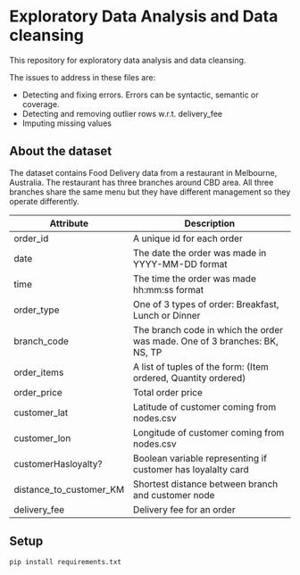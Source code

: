 # Exploratory Data Analysis and Data cleansing

This repository for exploratory data analysis and data cleansing.

The issues to address in these files are:
* Detecting and fixing errors. Errors can be syntactic, semantic or coverage.
* Detecting and removing outlier rows w.r.t. delivery_fee
* Imputing missing values

## About the dataset

The dataset contains Food Delivery data from a restaurant in Melbourne, Australia. The restaurant has three branches around CBD area. All three branches share the same menu but they have different management so they operate differently.

| Attribute               | Description                                                                |
| ----------------------- | -------------------------------------------------------------------------- |
| order_id                | A unique id for each order                                                 |
| date                    | The date the order was made in YYYY-MM-DD format                           |
| time                    | The time the order was made hh:mm:ss format                                |
| order_type              | One of 3 types of order: Breakfast, Lunch or Dinner                        |
| branch_code             | The branch code in which the order was made. One of 3 branches: BK, NS, TP |
| order_items             | A list of tuples of the form: (Item ordered, Quantity ordered)             |
| order_price             | Total order price                                                          |
| customer_lat            | Latitude of customer coming from nodes.csv                                 |
| customer_lon            | Longitude of customer coming from nodes.csv                                |
| customerHasloyalty?     | Boolean variable representing if customer has loyalalty card               |
| distance_to_customer_KM | Shortest distance between branch and customer node                         |
| delivery_fee            | Delivery fee for an order                                                  |

## Setup

```
pip install requirements.txt
```